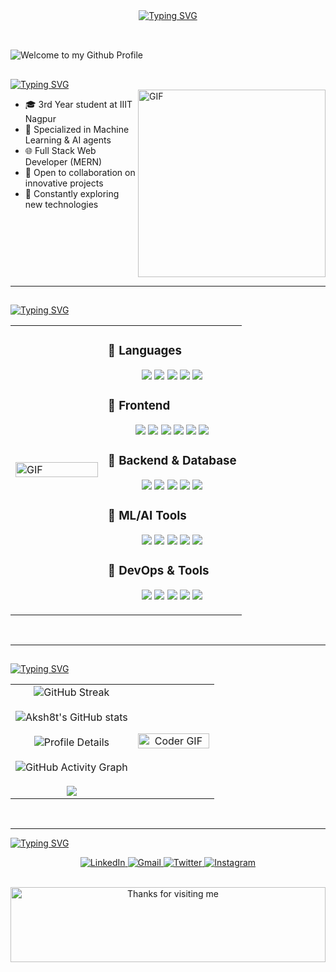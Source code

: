<div align="center">
  <a href="https://git.io/typing-svg">
    <img src="https://readme-typing-svg.demolab.com?font=Nosifer&size=35&pause=1000&color=F7F7F7&center=true&vCenter=true&width=435&lines=Akshat+Tiwari" alt="Typing SVG" />
  </a>
</div>

<br/>

## <div align="center">
  <img src="https://github.com/BrunnerLivio/brunnerlivio/blob/master/images/welcome.png?raw=true" style="max-width: 100%;" alt="Welcome to my Github Profile" />
</div>

<br/>

## <div align="center">
  <a href="https://git.io/typing-svg">
    <img src="https://readme-typing-svg.demolab.com?font=Cormorant+Garamond&size=30&duration=1&pause=1000&color=F7F7F7&center=true&vCenter=true&width=435&lines=%F0%9F%91%A8%E2%80%8D%F0%9F%92%BB+Who+Am+I" alt="Typing SVG" />
  </a>
</div>

<br/>

<img align="right" src="https://media.giphy.com/media/836HiJc7pgzy8iNXCn/giphy.gif" width="300" alt="GIF" />

- 🎓 3rd Year student at IIIT Nagpur  
- 🧠 Specialized in Machine Learning & AI agents  
- 🌐 Full Stack Web Developer (MERN)  
- 💼 Open to collaboration on innovative projects  
- 🚀 Constantly exploring new technologies  

<br clear="right" />

---

## <div align="center">
  <a href="https://git.io/typing-svg">
    <img src="https://readme-typing-svg.demolab.com?font=Cormorant+Garamond&size=30&duration=1&pause=1000&color=F7F7F7&center=true&vCenter=true&width=435&lines=%F0%9F%9B%A0%EF%B8%8F+Tech+Arsenal" alt="Typing SVG" />
  </a>
</div>

<br/>

<table>
  <tr>
    <td width="40%">
      <img src="https://github.com/Xx-Ashutosh-xX/Xx-Ashutosh-xX/blob/master/assets/1936.gif" alt="GIF" width="100%" />
    </td>
    <td>

### 🧠 Languages
<p align="center">
  <img src="https://img.shields.io/badge/JavaScript-F7DF1E?style=for-the-badge&logo=javascript&logoColor=black" />
  <img src="https://img.shields.io/badge/TypeScript-007ACC?style=for-the-badge&logo=typescript&logoColor=white" />
  <img src="https://img.shields.io/badge/Python-3776AB?style=for-the-badge&logo=python&logoColor=white" />
  <img src="https://img.shields.io/badge/Java-ED8B00?style=for-the-badge&logo=java&logoColor=white" />
  <img src="https://img.shields.io/badge/C%2B%2B-00599C?style=for-the-badge&logo=c%2B%2B&logoColor=white" />
</p>

### 🎨 Frontend
<p align="center">
  <img src="https://img.shields.io/badge/React-20232A?style=for-the-badge&logo=react&logoColor=61DAFB" />
  <img src="https://img.shields.io/badge/Redux-593D88?style=for-the-badge&logo=redux&logoColor=white" />
  <img src="https://img.shields.io/badge/HTML5-E34F26?style=for-the-badge&logo=html5&logoColor=white" />
  <img src="https://img.shields.io/badge/CSS3-1572B6?style=for-the-badge&logo=css3&logoColor=white" />
  <img src="https://img.shields.io/badge/Tailwind_CSS-38B2AC?style=for-the-badge&logo=tailwind-css&logoColor=white" />
  <img src="https://img.shields.io/badge/Material--UI-0081CB?style=for-the-badge&logo=material-ui&logoColor=white" />
</p>

### 🧰 Backend & Database
<p align="center">
  <img src="https://img.shields.io/badge/Node.js-339933?style=for-the-badge&logo=nodedotjs&logoColor=white" />
  <img src="https://img.shields.io/badge/Express.js-000000?style=for-the-badge&logo=express&logoColor=white" />
  <img src="https://img.shields.io/badge/MongoDB-4EA94B?style=for-the-badge&logo=mongodb&logoColor=white" />
  <img src="https://img.shields.io/badge/PostgreSQL-316192?style=for-the-badge&logo=postgresql&logoColor=white" />
  <img src="https://img.shields.io/badge/Firebase-ffca28?style=for-the-badge&logo=firebase&logoColor=black" />
</p>

### 🤖 ML/AI Tools
<p align="center">
  <img src="https://img.shields.io/badge/TensorFlow-FF6F00?style=for-the-badge&logo=tensorflow&logoColor=white" />
  <img src="https://img.shields.io/badge/PyTorch-EE4C2C?style=for-the-badge&logo=pytorch&logoColor=white" />
  <img src="https://img.shields.io/badge/scikit_learn-F7931E?style=for-the-badge&logo=scikit-learn&logoColor=white" />
  <img src="https://img.shields.io/badge/Pandas-2C2D72?style=for-the-badge&logo=pandas&logoColor=white" />
  <img src="https://img.shields.io/badge/Numpy-777BB4?style=for-the-badge&logo=numpy&logoColor=white" />
</p>

### 🚀 DevOps & Tools
<p align="center">
  <img src="https://img.shields.io/badge/Docker-2CA5E0?style=for-the-badge&logo=docker&logoColor=white" />
  <img src="https://img.shields.io/badge/Git-F05032?style=for-the-badge&logo=git&logoColor=white" />
  <img src="https://img.shields.io/badge/AWS-232F3E?style=for-the-badge&logo=amazon-aws&logoColor=white" />
  <img src="https://img.shields.io/badge/Vercel-000000?style=for-the-badge&logo=vercel&logoColor=white" />
  <img src="https://img.shields.io/badge/Postman-FF6C37?style=for-the-badge&logo=Postman&logoColor=white" />
</p>

</td>
  </tr>
</table>

<br/>

---

## <div align="center">
  <a href="https://git.io/typing-svg">
    <img src="https://readme-typing-svg.demolab.com?font=Cormorant+Garamond&size=30&duration=1&pause=1000&color=F7F7F7&center=true&vCenter=true&width=435&lines=%F0%9F%93%8A+GitHub+Stats" alt="Typing SVG" />
  </a>
</div>

<br/>

<table>
  <tr>
    <td width="60%" align="center">

<img src="https://streak-stats.demolab.com/?user=Aksh8t&theme=highcontrast&hide_border=true" alt="GitHub Streak" />
<br/><br/>
<img src="https://github-readme-stats.vercel.app/api?username=Aksh8t&hide_border=true&border_radius=15&show_icons=true&theme=highcontrast" alt="Aksh8t's GitHub stats" />
<br/><br/>
<img src="https://github-profile-summary-cards.vercel.app/api/cards/profile-details?username=Aksh8t&theme=highcontrast&hide_border=true" alt="Profile Details" />
<br/><br/>
<img src="https://github-readme-activity-graph.vercel.app/graph?username=Aksh8t&custom_title=Aksh8t's%20GitHub%20Activity%20Graph&hide_border=true&border_radius=15&bg_color=000000&color=90EE90&line=1E90FF&point=1E90FF&area_color=000000&title_color=90EE90&area=true" alt="GitHub Activity Graph" />
<br></br>
<img src ="https://github-readme-stats.vercel.app/api/top-langs/?username=Aksh8t&theme=dark&hide_border=false&include_all_commits=false&count_private=false&layout=compact" />

   </td>
    <td width="40%" align="center">
      <img src="https://github.com/raghavk16/raghavk16/blob/master/coderman.gif" alt="Coder GIF" width="100%" />
    </td>
  </tr>
</table>

<br/>

---

[![Typing SVG](https://readme-typing-svg.demolab.com?font=Honk&size=60&pause=1000&center=true&width=435&lines=Connect+with+Me)](https://git.io/typing-svg)

<p align="center">
  <a href="https://linkedin.com/in/aksh8t" target="_blank">
    <img src="https://skillicons.dev/icons?i=linkedin" alt="LinkedIn" />
  </a>
  <a href="mailto:akshat35tiwari@gmail.com" target="_blank">
    <img src="https://skillicons.dev/icons?i=gmail" alt="Gmail" />
  </a>
  <a href="https://twitter.com/aksh8t" target="_blank">
    <img src="https://skillicons.dev/icons?i=twitter" alt="Twitter" />
  </a>
  <a href="https://instagram.com/aksh8t" target="_blank">
    <img src="https://skillicons.dev/icons?i=instagram" alt="Instagram" />
  </a>
</p>

<br/>

<div align="center">
  <img height="120" alt="Thanks for visiting me" width="100%" src="https://raw.githubusercontent.com/BrunnerLivio/brunnerlivio/master/images/marquee.svg" />
  <br/><br/>
</div>

